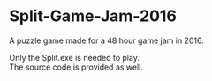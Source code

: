 # Split-Game-Jam-2016
A puzzle game made for a 48 hour game jam in 2016.

Only the Split.exe is needed to play. <br />
The source code is provided as well.
